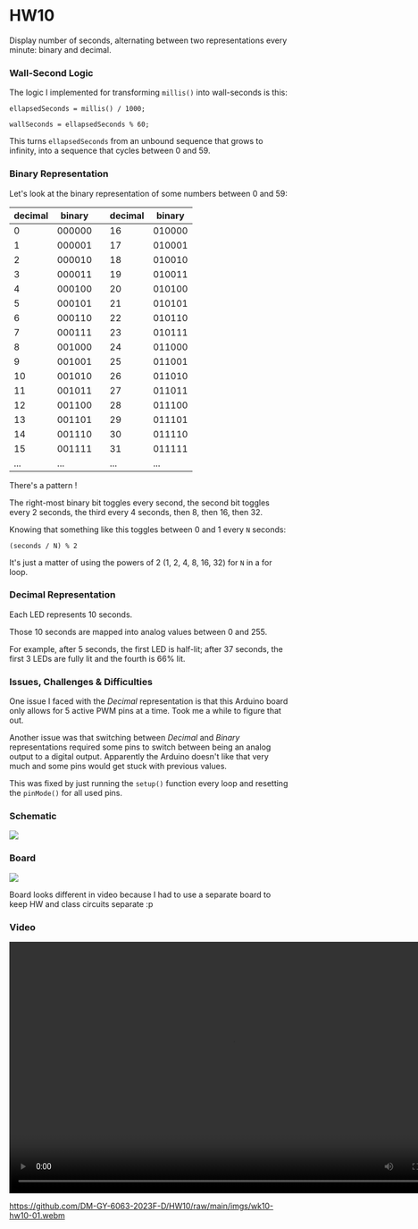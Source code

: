 # HW10

Display number of seconds, alternating between two representations every minute: binary and decimal.

### Wall-Second Logic

The logic I implemented for transforming ```millis()``` into wall-seconds is this:

```ellapsedSeconds = millis() / 1000;```

```wallSeconds = ellapsedSeconds % 60;```

This turns ```ellapsedSeconds``` from an unbound sequence that grows to infinity, into a sequence that cycles between 0 and 59.


### Binary Representation

Let's look at the binary representation of some numbers between 0 and 59:

| decimal | binary | | decimal | binary |
| --- | --- | ------- | --- | --- |
|  0 | 000000 | | 16 | 010000 |
|  1 | 000001 | | 17 | 010001 |
|  2 | 000010 | | 18 | 010010 |
|  3 | 000011 | | 19 | 010011 |
|  4 | 000100 | | 20 | 010100 |
|  5 | 000101 | | 21 | 010101 |
|  6 | 000110 | | 22 | 010110 |
|  7 | 000111 | | 23 | 010111 |
|  8 | 001000 | | 24 | 011000 |
|  9 | 001001 | | 25 | 011001 |
| 10 | 001010 | | 26 | 011010 |
| 11 | 001011 | | 27 | 011011 |
| 12 | 001100 | | 28 | 011100 |
| 13 | 001101 | | 29 | 011101 |
| 14 | 001110 | | 30 | 011110 |
| 15 | 001111 | | 31 | 011111 |
| ... | ... | | ... | ... |


There's a pattern !

The right-most binary bit toggles every second, the second bit toggles every 2 seconds, the third every 4 seconds, then 8, then 16, then 32.

Knowing that something like this toggles between 0 and 1 every ```N``` seconds:

```(seconds / N) % 2```

It's just a matter of using the powers of 2 (1, 2, 4, 8, 16, 32) for ```N``` in a for loop.


### Decimal Representation

Each LED represents 10 seconds.

Those 10 seconds are mapped into analog values between 0 and 255.

For example, after 5 seconds, the first LED is half-lit; after 37 seconds, the first 3 LEDs are fully lit and the fourth is 66% lit.


### Issues, Challenges & Difficulties

One issue I faced with the *Decimal* representation is that this Arduino board only allows for 5 active PWM pins at a time. Took me a while to figure that out.

Another issue was that switching between *Decimal* and *Binary* representations required some pins to switch between being an analog output to a digital output. Apparently the Arduino doesn't like that very much and some pins would get stuck with previous values.

This was fixed by just running the ```setup()``` function every loop and resetting the ```pinMode()``` for all used pins.

### Schematic

![](./imgs/wk10-hw10-01_sch.png)

### Board

![](./imgs/wk10-hw10-01_bb.png)

Board looks different in video because I had to use a separate board to keep HW and class circuits separate :p

### Video

<video width="800" height="450" controls>
  <source src="./imgs/wk10-hw10-01.webm" type="video/mp4">
</video>

https://github.com/DM-GY-6063-2023F-D/HW10/raw/main/imgs/wk10-hw10-01.webm

